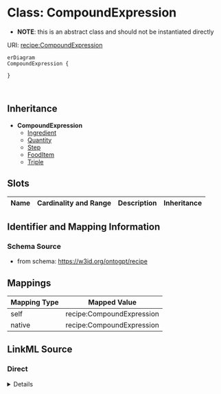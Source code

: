 # Class: CompoundExpression


* __NOTE__: this is an abstract class and should not be instantiated directly


URI: [recipe:CompoundExpression](http://w3id.org/ontogpt/recipe/CompoundExpression)


```mermaid
erDiagram
CompoundExpression {

}



```




## Inheritance
* **CompoundExpression**
    * [Ingredient](Ingredient.md)
    * [Quantity](Quantity.md)
    * [Step](Step.md)
    * [FoodItem](FoodItem.md)
    * [Triple](Triple.md)



## Slots

| Name | Cardinality and Range | Description | Inheritance |
| ---  | --- | --- | --- |









## Identifier and Mapping Information







### Schema Source


* from schema: https://w3id.org/ontogpt/recipe





## Mappings

| Mapping Type | Mapped Value |
| ---  | ---  |
| self | recipe:CompoundExpression |
| native | recipe:CompoundExpression |





## LinkML Source

<!-- TODO: investigate https://stackoverflow.com/questions/37606292/how-to-create-tabbed-code-blocks-in-mkdocs-or-sphinx -->

### Direct

<details>
```yaml
name: CompoundExpression
from_schema: https://w3id.org/ontogpt/recipe
rank: 1000
abstract: true

```
</details>

### Induced

<details>
```yaml
name: CompoundExpression
from_schema: https://w3id.org/ontogpt/recipe
rank: 1000
abstract: true

```
</details>
